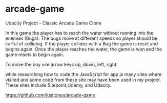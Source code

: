 # arcade-game
Udacity Project - Classic Arcade Game Clone

In this game the player has to reach the water without running into the enemies (Bugs). The bugs move at different speeds so player should be carful of colliding. 
If the player collides with a Bug the game is reset and begins again. Once the player reaches the water, the game is won and the game resets to begin again.

To move the boy use arrow keys up, down, left, right. 

while researching how to code the JavaScript for app.js many sites where visited and some code from these site may have been used in my project. These sites include Sitepoint,Udemy, and Udacity. 


https://github.com/justjones/arcade-game
